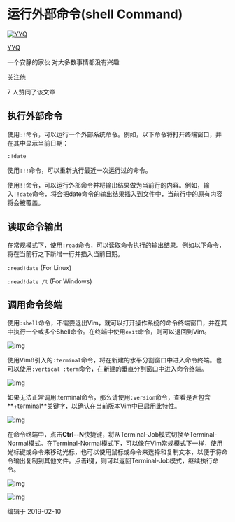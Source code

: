 # 运行外部命令(shell Command)

[![YYQ](https://pic2.zhimg.com/v2-c4432de041354a82800b86e53483c9c7_xs.jpg?source=172ae18b)](https://www.zhihu.com/people/anthony.yuan)

[YYQ](https://www.zhihu.com/people/anthony.yuan)

一个安静的家伙 对大多数事情都没有兴趣

关注他

7 人赞同了该文章

## **执行外部命令**

使用`:!`命令，可以运行一个外部系统命令。例如，以下命令将打开终端窗口，并在其中显示当前日期：

```
:!date
```

使用`:!!`命令，可以重新执行最近一次运行过的命令。

使用`!!`命令，可以运行外部命令并将输出结果做为当前行的内容。例如，输入`!!date`命令，将会把date命令的输出结果插入到文件中，当前行中的原有内容将会被覆盖。

## **读取命令输出**

在常规模式下，使用`:read`命令，可以读取命令执行的输出结果。例如以下命令，将在当前行之下新增一行并插入当前日期。

`:read!date` (For Linux)

`:read!date /t` (For Windows)

## **调用命令终端**

使用`:shell`命令，不需要退出Vim，就可以打开操作系统的命令终端窗口，并在其中执行一个或多个Shell命令。在终端中使用`exit`命令，则可以退回到Vim。

![img](https://pic2.zhimg.com/80/v2-a76fa037ef473ec876b098afa4f37bf5_720w.jpg)

使用Vim8引入的`:terminal`命令，将在新建的水平分割窗口中进入命令终端。也可以使用`:vertical :term`命令，在新建的垂直分割窗口中进入命令终端。

![img](https://pic4.zhimg.com/80/v2-d992918b6c2fbb72b1b8528d545f13c7_720w.jpg)

如果无法正常调用:terminal命令，那么请使用`:version`命令，查看是否包含**+terminal**关键字，以确认在当前版本Vim中已启用此特性。

![img](https://pic1.zhimg.com/80/v2-80a5dc6e4b09520c1de170c4a506e1a0_720w.jpg)

在命令终端中，点击**Ctrl-\-N**快捷键，将从Terminal-Job模式切换至Terminal-Normal模式。在Terminal-Normal模式下，可以像在Vim常规模式下一样，使用光标键或命令来移动光标，也可以使用鼠标或命令来选择和复制文本，以便于将命令输出复制到其他文件。点击**i**键，则可以返回Terminal-Job模式，继续执行命令。

![img](https://pic2.zhimg.com/80/v2-00d9efec7e27947233c6cfd3828f4489_720w.jpg)

![img](https://pic1.zhimg.com/80/v2-b8accc791634a54b259523e548a15e90_720w.jpg)



编辑于 2019-02-10